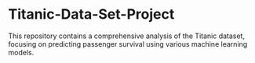 # Titanic-Data-Set-Project
This repository contains a comprehensive analysis of the Titanic dataset, focusing on predicting passenger survival using various machine learning models. 
